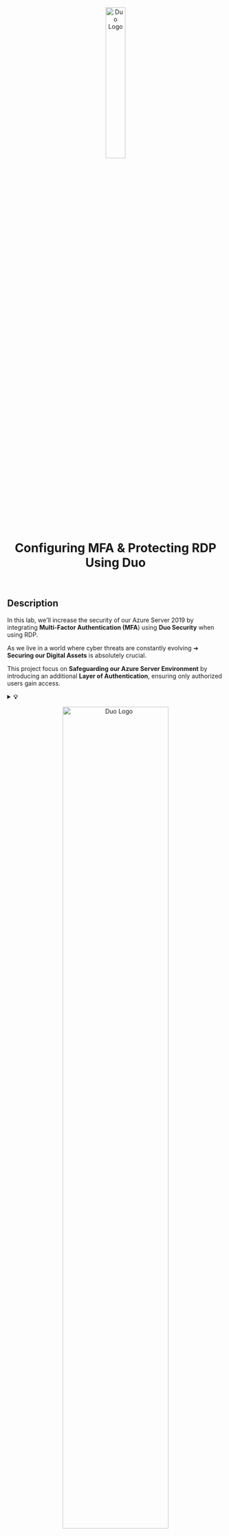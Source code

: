 <br>

<p align="center">
<img src="https://github.com/user-attachments/assets/bcca3ad5-3bac-493d-bb73-00117e0de0c1" height=30%" width="30%" alt="Duo Logo"/>
</p>

<br>

<h1 align="center">Configuring MFA & Protecting RDP Using Duo</h1> 

<br>

<h2>Description</h2>

In this lab, we'll increase the security of our Azure Server 2019 by integrating **Multi-Factor Authentication (MFA**) using **Duo Security** when using RDP.

As we live in a world where cyber threats are constantly evolving ➜ **Securing our Digital Assets** is absolutely crucial.

This project focus on **Safeguarding our Azure Server Environment** by introducing an additional **Layer of Authentication**, ensuring only authorized users gain access.

  <details close> 
  
**<summary> 💡 </summary>**

➡️ Duo integrates with Microsoft Windows Client & Server Operating Systems to add Two-Factor Authentication to Remote Desktop.

  </details>

<p align="center">
<img src="https://github.com/user-attachments/assets/30f88f0e-d062-4180-bcb8-38c8f2b10da4" height=70%" width="70%" alt="Duo Logo"/>
</p>

<br>

<br>

<h2>Environments & Technologies Used</h2>

- Microsoft Azure (Virtual Machine)
- Remote Desktop
- Cisco Duo Security RDP: https://duo.com/docs/rdp#first-steps

<br>

<br>

<h2>Network Diagram</h2>

<br>

<p align="center">
<img src="https://github.com/user-attachments/assets/962cf86f-33b1-4472-8052-1e242a9e516c" height=70%" width="70%" alt="Duo Logo"/>
</p>




❶ RDP Connection.

❷ Primary Authentication of Windows Credentials (domain or local user).

❸ Duo Windows Logon Credential Provider connection established to Duo Security over TCP Port 443.

❹ Secondary Authentication via Duo Security’s Service.

❺ Duo Windows Logon Credential Provider receives Authentication Response.

❻ RDP Session logged in.

<br>

<br>

<details close> 
<summary> <h2>Step 1️⃣ - Create Azure Server 2019 VM</h2> </summary>
<br>

We'll first create an **Azure Virtual Machine**

Select ```Windows Server 2019 Datacenter - x64 Gen2``` as the **Image**.

<img src="https://github.com/franciscovfonseca/Setting-Up-MFA-and-Protecting-RDP/assets/172988970/49ea21f9-e8ba-4088-9cad-9aaacfc03621)" height="70%" width="70%" alt="9"/><br />

<br>

We'll also create a User Account:

- **Username** ➜ ```Helpdesk```
- **Password** ➜ ⚠️ We'll take not of the Password because we'll be using it later
- Ensure that **Remote Desktop Protocol (RDP)** on ```Port 3389``` is selected.

<br>

<img src="https://github.com/franciscovfonseca/Setting-Up-MFA-and-Protecting-RDP/assets/172988970/ab536883-6b4f-46e4-9b17-7ac9dbb01ad2)" height="70%" width="70%" alt="9"/><br />

<br>

<br>

  </details>

<h2></h2>

<details close> 
<summary> <h2>Step 2️⃣ - Sign Up for Duo Security & Create a User</h2> </summary>
<br>

The next step is to register for a free trial on **Duo Security** (https://signup.duo.com/).

<img src="https://github.com/franciscovfonseca/Setting-Up-MFA-and-Protecting-RDP/assets/172988970/50533bed-b148-478b-83d0-3c022e538b5f" height="70%" width="70%" alt="9"/><br />

<br>

We'll navigate to the "**Users**" section on the left-hand side ➜ then click on "**Add User**".

<img src="https://github.com/franciscovfonseca/Setting-Up-MFA-and-Protecting-RDP/assets/172988970/20f64f6e-a125-4324-818f-09327fdebad3" height="70%" width="70%" alt="9"/><br />

<br>

Fill out the necessary fields ➜ and an email confirmation will be sent for Login Access.

<img src="https://github.com/franciscovfonseca/Setting-Up-MFA-and-Protecting-RDP/assets/172988970/ab4ec5bf-8a19-4c8a-9d28-b65f74c5139b" height="70%" width="70%" alt="9"/><br />

<br>

We'll then launch the **Mobile App** on our smartphone and **Scan the QR code**.

💡 The Application will guide us through the steps to take.

<img src="https://github.com/franciscovfonseca/Setting-Up-MFA-and-Protecting-RDP/assets/172988970/aea67b64-efa8-457b-9077-77483c97277c" height="30%" width="30%" alt="9"/><br />

<br>

<br>

  </details>

<h2></h2>

<details close> 
<summary> <h2>Step 3️⃣ - Install Duo Security on Server 2019 VM</h2> </summary>
<br>

The next thing we're going to do is RDP to the **Server 2019 VM**.

<img src="https://github.com/franciscovfonseca/Setting-Up-MFA-and-Protecting-RDP/assets/172988970/b0032b4c-a16e-4e90-9ac7-3e0d73ac284e" height="70%" width="70%" alt="9"/><br />
<br>
<br>


We'll then Log in to the **Duo Admin interface** thorugh [this link](https://admin.duosecurity.com/login?next=%2F)

<img src="https://github.com/franciscovfonseca/Setting-Up-MFA-and-Protecting-RDP/assets/172988970/e5bcc116-8208-41a0-81e4-e9080fb706a9" height="30%" width="30%" alt="9"/><br />
<br>
<br>


Under "**Applications**" ➜ we'll click on the "**Protect an Application**" buton:

<img src="https://github.com/franciscovfonseca/Setting-Up-MFA-and-Protecting-RDP/assets/172988970/f8013466-3bfd-47c6-9ec3-7fb4a988422e" height="70%" width="70%" alt="9"/><br />
<br>
<br>


Search for **RDP** ➜ and click on "***Protect***" to proceed.

<img src="https://github.com/franciscovfonseca/Setting-Up-MFA-and-Protecting-RDP/assets/172988970/751ec7f9-b47e-4397-ab3f-1a317b0ce92a" height="70%" width="70%" alt="9"/><br />
<br>
<br>


On the next page ➜ we'll click to Download the ```Duo Authentication for Windows Logon installer package```.

We'll open the downloaded file when it's ready.

<img src="https://github.com/franciscovfonseca/Setting-Up-MFA-and-Protecting-RDP/assets/172988970/c13f207f-c104-4f8c-9b6e-d0ab1f5ae9fc" height="70%" width="70%" alt="9"/><br />
<br>
<br>


Copy and paste the **API Hostname**, the **Integration Key** and the **Secret Key** into the Installer.

<img src="https://github.com/franciscovfonseca/Setting-Up-MFA-and-Protecting-RDP/assets/172988970/a0bd0968-0831-45a6-bf64-fe21822d636a" height="70%" width="70%" alt="9"/><br />
<br>

<img src="https://github.com/franciscovfonseca/Setting-Up-MFA-and-Protecting-RDP/assets/172988970/f2b0230d-2ca0-4c4e-846a-b5f4b60d1d60" height="70%" width="70%" alt="9"/><br />
<br>

We'll proceed by clicking "**Next**" ➜ until we've finished **Installing DUO Security** ✅

<img src="https://github.com/franciscovfonseca/Setting-Up-MFA-and-Protecting-RDP/assets/172988970/83f1cc48-3459-46b3-9394-d8f7fdcad566" height="50%" width="50%" alt="9"/><br />
<br>

<br>

  </details>

<h2></h2>

<details close> 
<summary> <h2>Step 4️⃣ - Log In as a User</h2> </summary>
<br>

Once **DUO Security is installed** ➜ we'll Log in again to the **Server 2019 VM** as the User ```Helpdesk```

<img src="https://github.com/franciscovfonseca/Setting-Up-MFA-and-Protecting-RDP/assets/172988970/91f9caf6-e704-4c65-ad22-0ceebf2d19c9" height="70%" width="70%" alt="9"/><br />

✅ Congratulations!

The Server VM will now require **Multi-Factor Authentication (MFA)** each time a user logs in using **Remote Desktop Protocol (RDP)**.

<br>

<h2></h2>

  </details>

<br>

<br>

<br>


<h2>Conclusion</h2>

Our **Duo Security-driven Multi-Factor Authentication (MFA)** enhances **Azure Server Security** by seamlessly adding an **Extra Layer of Authentication**.

With streamlined configuration, real-time monitoring, and customizable policies, it ensures robust protection for your digital assets.

Embrace this enhanced security for confident navigation in the dynamic realm of cybersecurity.
<br>
<br>
<br>
<br>

